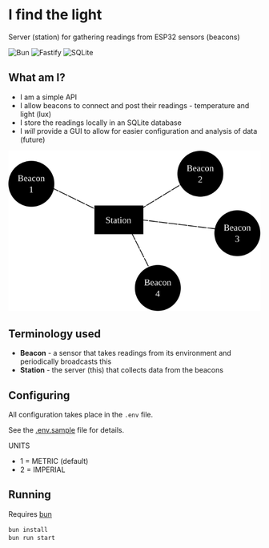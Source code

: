 # I find the light

Server (station) for gathering readings from ESP32 sensors (beacons)

![Bun](https://img.shields.io/badge/bun-282a36?style=for-the-badge&logo=bun&logoColor=fbf0df)
![Fastify](https://img.shields.io/badge/fastify-202020?style=for-the-badge&logo=fastify&logoColor=white)
![SQLite](https://img.shields.io/badge/Sqlite-003B57?style=for-the-badge&logo=sqlite&logoColor=white)

## What am I?

- I am a simple API
- I allow beacons to connect and post their readings - temperature and light (lux)
- I store the readings locally in an SQLite database
- I _will_ provide a GUI to allow for easier configuration and analysis of data (future)

![Topography](./topography.svg)

## Terminology used

- __Beacon__ - a sensor that takes readings from its environment and periodically broadcasts this
- __Station__ - the server (this) that collects data from the beacons

## Configuring

All configuration takes place in the `.env` file.

See the [.env.sample](.env.sample) file for details.

UNITS
- 1 = METRIC (default)
- 2 = IMPERIAL

## Running

Requires [bun](https://bun.sh/)

```
bun install
bun run start
```